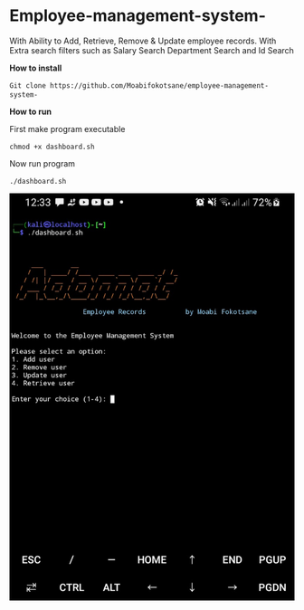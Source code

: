 # Employee-management-system-
With Ability to Add, Retrieve, Remove &amp; Update employee records. With Extra search filters such as Salary Search Department Search and Id Search 


**How to install** 

```linux
Git clone https://github.com/Moabifokotsane/employee-management-system-
```
**How to run** 

First make program executable

```linux
chmod +x dashboard.sh
```

Now run program

```linux
./dashboard.sh
```

![Screenshot of Landing page](https://github.com/Moabifokotsane/employee-management-system-/blob/main/Screenshot_20230330-123305_Termux.jpg)
